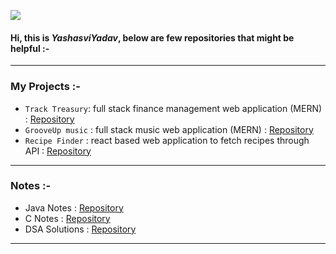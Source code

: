 
![](https://komarev.com/ghpvc/?username=yashasviyadav1)

#### Hi, this is $Yashasvi Yadav$, below are few repositories that might be helpful :-  
---
### My Projects :- 
- `Track Treasury`: full stack finance management web application (MERN) : [Repository](https://github.com/yashasviyadav1/track-treasury) 
- `GrooveUp music` : full stack music web application (MERN) : [Repository](https://github.com/yashasviyadav1/grooveup-music)
- `Recipe Finder` : react based web application to fetch recipes through API : [Repository](https://github.com/yashasviyadav1/recipe-webapp)


---
### Notes :-
- Java Notes : [Repository](https://github.com/yashasviyadav1/java-notes)
- C Notes : [Repository](https://github.com/yashasvi242/4th-Sem-C-Codes)
- DSA Solutions : [Repository](https://github.com/yashasviyadav1/DSA-Questions)

<!--
Below are a few Repositories links that might be helpful for you :- 

- Learn to Search and Sort : [Repo Link](https://github.com/yashasviyadav1/Searching-Sorting)
- Learn about Graphs : [Repo Link](https://github.com/yashasviyadav1/Graphs)
- My Solutions to some DSA questions : [Repo Link](https://github.com/yashasviyadav1/DSA-Questions)
- My LinkTree (to my music) : [Repo Link](https://github.com/yashasviyadav1/linktree)

College Related repositories 
- Learn Java : [Repo Link](https://github.com/yashasvi242/4th-Sem-Java-Codes)
- Learn C : [Repo Link](https://github.com/yashasvi242/4th-Sem-C-Codes)
  -->

--------
<!---
yashasviyadav1/yashasviyadav1 is a ✨ special ✨ repository because its `README.md` (this file) appears on your GitHub profile.
You can click the Preview link to take a look at your changes.
--->
